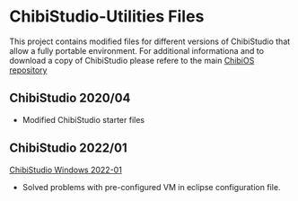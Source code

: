 # ChibiStudio-Utilities Files
This project contains modified files for different versions of ChibiStudio that allow a fully portable environment.
For additional informationa and to download a copy of ChibiStudio please refere to the main [ChibiOS repository](https://sourceforge.net/pro.jects/chibios/files/) 


## ChibiStudio 2020/04
- Modified ChibiStudio starter files


## ChibiStudio 2022/01 

[ChibiStudio Windows 2022-01](https://sourceforge.net/projects/chibios/files/ChibiStudio%20Windows/ChibiStudio_Windows_2022-01.7z/download)


- Solved problems with pre-configured VM in eclipse configuration file.

